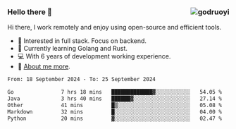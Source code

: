 ### Hello there 👋 <img align="right" src="https://github-readme-stats.vercel.app/api?username=godruoyi&show_icons=true" alt="godruoyi" />

Hi there, I work remotely and enjoy using open-source and efficient tools.

- 🔭 Interested in full stack. Focus on backend.
- 🌱 Currently learning Golang and Rust.
- 💻 With 6 years of development working experience.
- 👒 [About me more](https://godruoyi.com/posts/about-godruoyi).



<!--START_SECTION:waka-->

```txt
From: 18 September 2024 - To: 25 September 2024

Go               7 hrs 18 mins   █████████████▓░░░░░░░░░░░   54.05 %
Java             3 hrs 40 mins   ██████▓░░░░░░░░░░░░░░░░░░   27.14 %
Other            41 mins         █▒░░░░░░░░░░░░░░░░░░░░░░░   05.08 %
Markdown         32 mins         █░░░░░░░░░░░░░░░░░░░░░░░░   04.00 %
Python           20 mins         ▓░░░░░░░░░░░░░░░░░░░░░░░░   02.47 %
```

<!--END_SECTION:waka-->
